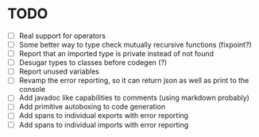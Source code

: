 # TODO

- [ ] Real support for operators
- [ ] Some better way to type check mutually recursive functions (fixpoint?)
- [ ] Report that an imported type is private instead of not found
- [ ] Desugar types to classes before codegen (?)
- [ ] Report unused variables
- [ ] Revamp the error reporting, so it can return json as well as print to the console
- [ ] Add javadoc like capabilities to comments (using markdown probably)
- [ ] Add primitive autoboxing to code generation
- [ ] Add spans to individual exports with error reporting
- [ ] Add spans to individual imports with error reporting